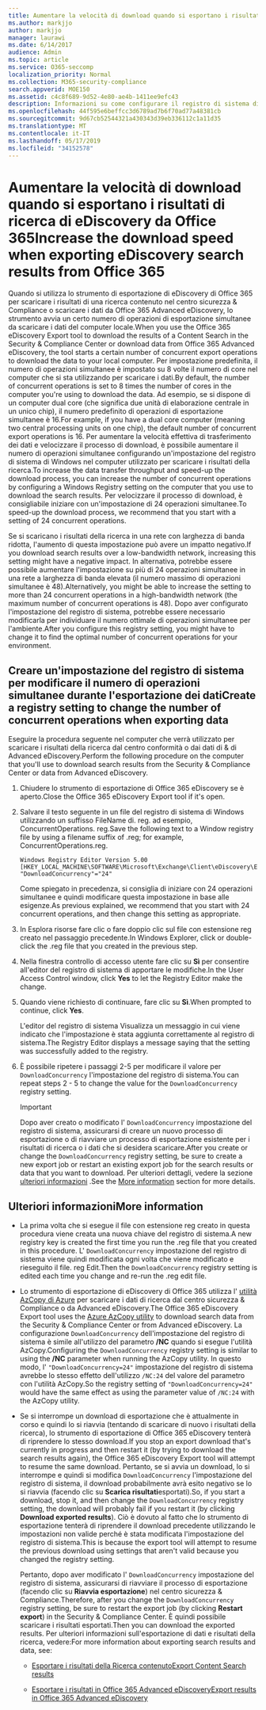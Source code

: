 ```yaml
---
title: Aumentare la velocità di download quando si esportano i risultati di ricerca di eDiscovery da Office 365
ms.author: markjjo
author: markjjo
manager: laurawi
ms.date: 6/14/2017
audience: Admin
ms.topic: article
ms.service: O365-seccomp
localization_priority: Normal
ms.collection: M365-security-compliance
search.appverid: MOE150
ms.assetid: c4c8f689-9d52-4e80-ae4b-1411ee9efc43
description: Informazioni su come configurare il registro di sistema di Windows per aumentare la velocità effettiva dei dati quando si scaricano i risultati della ricerca e i dati di ricerca dal centro sicurezza & compliance e Advanced eDiscovery in Office 365.
ms.openlocfilehash: 44f595e6beffcc3d6789ad7b6f70ad77a48381cb
ms.sourcegitcommit: 9d67cb52544321a430343d39eb336112c1a11d35
ms.translationtype: MT
ms.contentlocale: it-IT
ms.lasthandoff: 05/17/2019
ms.locfileid: "34152578"
---
```

# <a name="increase-the-download-speed-when-exporting-ediscovery-search-results-from-office-365"></a><span data-ttu-id="07209-103">Aumentare la velocità di download quando si esportano i risultati di ricerca di eDiscovery da Office 365</span><span class="sxs-lookup"><span data-stu-id="07209-103">Increase the download speed when exporting eDiscovery search results from Office 365</span></span>

<span data-ttu-id="07209-104">Quando si utilizza lo strumento di esportazione di eDiscovery di Office 365 per scaricare i risultati di una ricerca contenuto nel centro sicurezza & Compliance o scaricare i dati da Office 365 Advanced eDiscovery, lo strumento avvia un certo numero di operazioni di esportazione simultanee da scaricare i dati del computer locale.</span><span class="sxs-lookup"><span data-stu-id="07209-104">When you use the Office 365 eDiscovery Export tool to download the results of a Content Search in the Security & Compliance Center or download data from Office 365 Advanced eDiscovery, the tool starts a certain number of concurrent export operations to download the data to your local computer.</span></span> <span data-ttu-id="07209-105">Per impostazione predefinita, il numero di operazioni simultanee è impostato su 8 volte il numero di core nel computer che si sta utilizzando per scaricare i dati.</span><span class="sxs-lookup"><span data-stu-id="07209-105">By default, the number of concurrent operations is set to 8 times the number of cores in the computer you're using to download the data.</span></span> <span data-ttu-id="07209-106">Ad esempio, se si dispone di un computer dual core (che significa due unità di elaborazione centrale in un unico chip), il numero predefinito di operazioni di esportazione simultanee è 16.</span><span class="sxs-lookup"><span data-stu-id="07209-106">For example, if you have a dual core computer (meaning two central processing units on one chip), the default number of concurrent export operations is 16.</span></span> <span data-ttu-id="07209-107">Per aumentare la velocità effettiva di trasferimento dei dati e velocizzare il processo di download, è possibile aumentare il numero di operazioni simultanee configurando un'impostazione del registro di sistema di Windows nel computer utilizzato per scaricare i risultati della ricerca.</span><span class="sxs-lookup"><span data-stu-id="07209-107">To increase the data transfer throughput and speed-up the download process, you can increase the number of concurrent operations by configuring a Windows Registry setting on the computer that you use to download the search results.</span></span> <span data-ttu-id="07209-108">Per velocizzare il processo di download, è consigliabile iniziare con un'impostazione di 24 operazioni simultanee.</span><span class="sxs-lookup"><span data-stu-id="07209-108">To speed-up the download process, we recommend that you start with a setting of 24 concurrent operations.</span></span>
  
<span data-ttu-id="07209-109">Se si scaricano i risultati della ricerca in una rete con larghezza di banda ridotta, l'aumento di questa impostazione può avere un impatto negativo.</span><span class="sxs-lookup"><span data-stu-id="07209-109">If you download search results over a low-bandwidth network, increasing this setting might have a negative impact.</span></span> <span data-ttu-id="07209-110">In alternativa, potrebbe essere possibile aumentare l'impostazione su più di 24 operazioni simultanee in una rete a larghezza di banda elevata (il numero massimo di operazioni simultanee è 48).</span><span class="sxs-lookup"><span data-stu-id="07209-110">Alternatively, you might be able to increase the setting to more than 24 concurrent operations in a high-bandwidth network (the maximum number of concurrent operations is 48).</span></span> <span data-ttu-id="07209-111">Dopo aver configurato l'impostazione del registro di sistema, potrebbe essere necessario modificarla per individuare il numero ottimale di operazioni simultanee per l'ambiente.</span><span class="sxs-lookup"><span data-stu-id="07209-111">After you configure this registry setting, you might have to change it to find the optimal number of concurrent operations for your environment.</span></span>
  
## <a name="create-a-registry-setting-to-change-the-number-of-concurrent-operations-when-exporting-data"></a><span data-ttu-id="07209-112">Creare un'impostazione del registro di sistema per modificare il numero di operazioni simultanee durante l'esportazione dei dati</span><span class="sxs-lookup"><span data-stu-id="07209-112">Create a registry setting to change the number of concurrent operations when exporting data</span></span>

<span data-ttu-id="07209-113">Eseguire la procedura seguente nel computer che verrà utilizzato per scaricare i risultati della ricerca dal centro conformità o dai dati di & di Advanced eDiscovery.</span><span class="sxs-lookup"><span data-stu-id="07209-113">Perform the following procedure on the computer that you'll use to download search results from the Security & Compliance Center or data from Advanced eDiscovery.</span></span>
  
1. <span data-ttu-id="07209-114">Chiudere lo strumento di esportazione di Office 365 eDiscovery se è aperto.</span><span class="sxs-lookup"><span data-stu-id="07209-114">Close the Office 365 eDiscovery Export tool if it's open.</span></span> 
    
2. <span data-ttu-id="07209-115">Salvare il testo seguente in un file del registro di sistema di Windows utilizzando un suffisso FileName di. reg. ad esempio, ConcurrentOperations. reg.</span><span class="sxs-lookup"><span data-stu-id="07209-115">Save the following text to a Window registry file by using a filename suffix of .reg; for example, ConcurrentOperations.reg.</span></span> 
    
    ```
    Windows Registry Editor Version 5.00
    [HKEY_LOCAL_MACHINE\SOFTWARE\Microsoft\Exchange\Client\eDiscovery\ExportTool]
    "DownloadConcurrency"="24"
    ```

    <span data-ttu-id="07209-116">Come spiegato in precedenza, si consiglia di iniziare con 24 operazioni simultanee e quindi modificare questa impostazione in base alle esigenze.</span><span class="sxs-lookup"><span data-stu-id="07209-116">As previous explained, we recommend that you start with 24 concurrent operations, and then change this setting as appropriate.</span></span>
    
3. <span data-ttu-id="07209-117">In Esplora risorse fare clic o fare doppio clic sul file con estensione reg creato nel passaggio precedente.</span><span class="sxs-lookup"><span data-stu-id="07209-117">In Windows Explorer, click or double-click the .reg file that you created in the previous step.</span></span>
    
4. <span data-ttu-id="07209-118">Nella finestra controllo di accesso utente fare clic su **Sì** per consentire all'editor del registro di sistema di apportare le modifiche.</span><span class="sxs-lookup"><span data-stu-id="07209-118">In the User Access Control window, click **Yes** to let the Registry Editor make the change.</span></span> 
    
5. <span data-ttu-id="07209-119">Quando viene richiesto di continuare, fare clic su **Sì**.</span><span class="sxs-lookup"><span data-stu-id="07209-119">When prompted to continue, click **Yes**.</span></span>
    
    <span data-ttu-id="07209-120">L'editor del registro di sistema Visualizza un messaggio in cui viene indicato che l'impostazione è stata aggiunta correttamente al registro di sistema.</span><span class="sxs-lookup"><span data-stu-id="07209-120">The Registry Editor displays a message saying that the setting was successfully added to the registry.</span></span>
    
6. <span data-ttu-id="07209-121">È possibile ripetere i passaggi 2-5 per modificare il valore per `DownloadConcurrency` l'impostazione del registro di sistema.</span><span class="sxs-lookup"><span data-stu-id="07209-121">You can repeat steps 2 - 5 to change the value for the  `DownloadConcurrency` registry setting.</span></span> 
    
    > [!IMPORTANT]
    > <span data-ttu-id="07209-122">Dopo aver creato o modificato l' `DownloadConcurrency` impostazione del registro di sistema, assicurarsi di creare un nuovo processo di esportazione o di riavviare un processo di esportazione esistente per i risultati di ricerca o i dati che si desidera scaricare.</span><span class="sxs-lookup"><span data-stu-id="07209-122">After you create or change the  `DownloadConcurrency` registry setting, be sure to create a new export job or restart an existing export job for the search results or data that you want to download.</span></span> <span data-ttu-id="07209-123">Per ulteriori dettagli, vedere la sezione [ulteriori informazioni](#more-information) .</span><span class="sxs-lookup"><span data-stu-id="07209-123">See the [More information](#more-information) section for more details.</span></span> 
  
## <a name="more-information"></a><span data-ttu-id="07209-124">Ulteriori informazioni</span><span class="sxs-lookup"><span data-stu-id="07209-124">More information</span></span>

- <span data-ttu-id="07209-125">La prima volta che si esegue il file con estensione reg creato in questa procedura viene creata una nuova chiave del registro di sistema.</span><span class="sxs-lookup"><span data-stu-id="07209-125">A new registry key is created the first time you run the .reg file that you created in this procedure.</span></span> <span data-ttu-id="07209-126">L' `DownloadConcurrency` impostazione del registro di sistema viene quindi modificata ogni volta che viene modificato e rieseguito il file. reg Edit.</span><span class="sxs-lookup"><span data-stu-id="07209-126">Then the  `DownloadConcurrency` registry setting is edited each time you change and re-run the .reg edit file.</span></span> 
    
- <span data-ttu-id="07209-127">Lo strumento di esportazione di eDiscovery di Office 365 utilizza l' [utilità AzCopy di Azure](https://go.microsoft.com/fwlink/?linkid=849949) per scaricare i dati di ricerca dal centro sicurezza & Compliance o da Advanced eDiscovery.</span><span class="sxs-lookup"><span data-stu-id="07209-127">The Office 365 eDiscovery Export tool uses the [Azure AzCopy utility](https://go.microsoft.com/fwlink/?linkid=849949) to download search data from the Security & Compliance Center or from Advanced eDiscovery.</span></span> <span data-ttu-id="07209-128">La configurazione `DownloadConcurrency` dell'impostazione del registro di sistema è simile all'utilizzo del parametro **/NC** quando si esegue l'utilità AzCopy.</span><span class="sxs-lookup"><span data-stu-id="07209-128">Configuring the  `DownloadConcurrency` registry setting is similar to using the **/NC** parameter when running the AzCopy utility.</span></span> <span data-ttu-id="07209-129">In questo modo, l' `"DownloadConcurrency=24"` impostazione del registro di sistema avrebbe lo stesso effetto dell'utilizzo `/NC:24` del valore del parametro con l'utilità AzCopy.</span><span class="sxs-lookup"><span data-stu-id="07209-129">So the registry setting of  `"DownloadConcurrency=24"` would have the same effect as using the parameter value of  `/NC:24` with the AzCopy utility.</span></span> 
    
- <span data-ttu-id="07209-130">Se si interrompe un download di esportazione che è attualmente in corso e quindi lo si riavvia (tentando di scaricare di nuovo i risultati della ricerca), lo strumento di esportazione di Office 365 eDiscovery tenterà di riprendere lo stesso download.</span><span class="sxs-lookup"><span data-stu-id="07209-130">If you stop an export download that's currently in progress and then restart it (by trying to download the search results again), the Office 365 eDiscovery Export tool will attempt to resume the same download.</span></span> <span data-ttu-id="07209-131">Pertanto, se si avvia un download, lo si interrompe e quindi si modifica `DownloadConcurrency` l'impostazione del registro di sistema, il download probabilmente avrà esito negativo se lo si riavvia (facendo clic su **Scarica risultati**esportati).</span><span class="sxs-lookup"><span data-stu-id="07209-131">So, if you start a download, stop it, and then change the  `DownloadConcurrency` registry setting, the download will probably fail if you restart it (by clicking **Download exported results**).</span></span> <span data-ttu-id="07209-132">Ciò è dovuto al fatto che lo strumento di esportazione tenterà di riprendere il download precedente utilizzando le impostazioni non valide perché è stata modificata l'impostazione del registro di sistema.</span><span class="sxs-lookup"><span data-stu-id="07209-132">This is because the export tool will attempt to resume the previous download using settings that aren't valid because you changed the registry setting.</span></span>
    
    <span data-ttu-id="07209-133">Pertanto, dopo aver modificato l' `DownloadConcurrency` impostazione del registro di sistema, assicurarsi di riavviare il processo di esportazione (facendo clic su **Riavvia esportazione**) nel centro sicurezza & Compliance.</span><span class="sxs-lookup"><span data-stu-id="07209-133">Therefore, after you change the  `DownloadConcurrency` registry setting, be sure to restart the export job (by clicking **Restart export**) in the Security & Compliance Center.</span></span> <span data-ttu-id="07209-134">È quindi possibile scaricare i risultati esportati.</span><span class="sxs-lookup"><span data-stu-id="07209-134">Then you can download the exported results.</span></span> <span data-ttu-id="07209-135">Per ulteriori informazioni sull'esportazione di dati e risultati della ricerca, vedere:</span><span class="sxs-lookup"><span data-stu-id="07209-135">For more information about exporting search results and data, see:</span></span>
    
  - [<span data-ttu-id="07209-136">Esportare i risultati della Ricerca contenuto</span><span class="sxs-lookup"><span data-stu-id="07209-136">Export Content Search results</span></span>](export-search-results.md)
    
  - [<span data-ttu-id="07209-137">Esportare i risultati in Office 365 Advanced eDiscovery</span><span class="sxs-lookup"><span data-stu-id="07209-137">Export results in Office 365 Advanced eDiscovery</span></span>](export-results-in-advanced-ediscovery.md)
    
